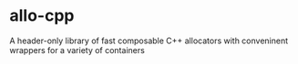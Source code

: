 # allo-cpp
A header-only library of fast composable C++ allocators with conveninent wrappers for a variety of containers

